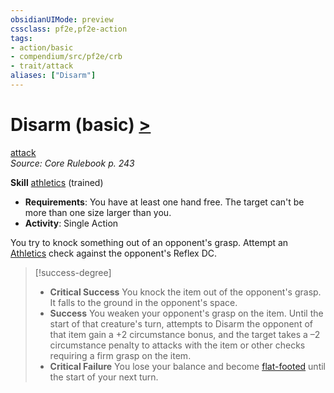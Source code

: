```yaml
---
obsidianUIMode: preview
cssclass: pf2e,pf2e-action
tags:
- action/basic
- compendium/src/pf2e/crb
- trait/attack
aliases: ["Disarm"]
---
```

# Disarm (basic) [>](../core-rulebook/chapter-9-playing-the-game.md#Actions "Single Action")
[attack](../traits/attack.md)  
*Source: Core Rulebook p. 243*  

**Skill** [athletics](../../compendium/skills.md#Athletics) (trained)
- **Requirements**: You have at least one hand free. The target can't be more than one size larger than you.
- **Activity**: Single Action

You try to knock something out of an opponent's grasp. Attempt an [Athletics](../../compendium/skills.md#Athletics) check against the opponent's Reflex DC.

> [!success-degree] 
> - **Critical Success** You knock the item out of the opponent's grasp. It falls to the ground in the opponent's space.
> - **Success** You weaken your opponent's grasp on the item. Until the start of that creature's turn, attempts to Disarm the opponent of that item gain a +2 circumstance bonus, and the target takes a –2 circumstance penalty to attacks with the item or other checks requiring a firm grasp on the item.
> - **Critical Failure** You lose your balance and become [flat-footed](../conditions.md#Flat-footed) until the start of your next turn.